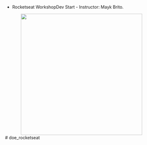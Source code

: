 - Rocketseat WorkshopDev Start - Instructor: Mayk Brito.

<div align="center">
    <img src="img/screenshot-1.png" width="400px"</img> 
</div>
# doe_rocketseat

